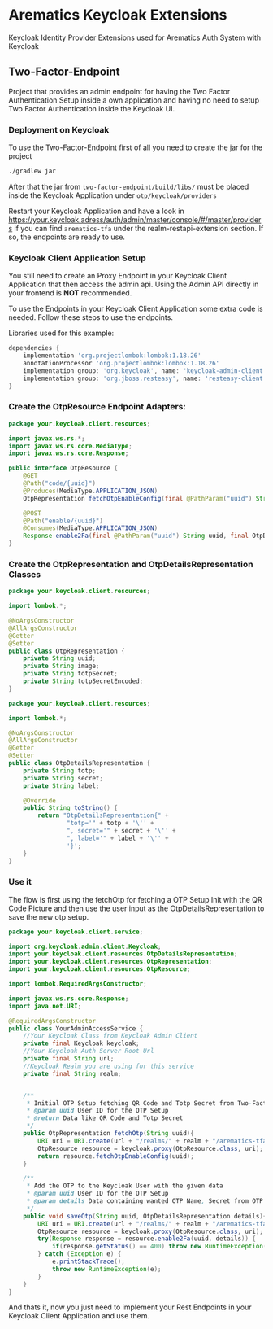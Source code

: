 # Arematics Keycloak Extensions

Keycloak Identity Provider Extensions used for Arematics Auth System with Keycloak

## Two-Factor-Endpoint

Project that provides an admin endpoint for having the Two Factor Authentication Setup inside a own application and
having no need to setup Two Factor Authentication inside the Keycloak UI.

### Deployment on Keycloak
To use the Two-Factor-Endpoint first of all you need to create the jar for the project

```bash
./gradlew jar
```

After that the jar from `two-factor-endpoint/build/libs/` must be placed inside the Keycloak Application under `otp/keycloak/providers`

Restart your Keycloak Application and have a look in https://your.keycloak.adress/auth/admin/master/console/#/master/providers if you can find `arematics-tfa` under the realm-restapi-extension section. If so, the endpoints are ready to use.

### Keycloak Client Application Setup
You still need to create an Proxy Endpoint in your Keycloak Client Application that then access the admin api. Using the
Admin API directly in your frontend is **NOT** recommended.

To use the Endpoints in your Keycloak Client Application some extra code is needed.
Follow these steps to use the endpoints.

Libraries used for this example:

```groovy
dependencies {
    implementation 'org.projectlombok:lombok:1.18.26'
    annotationProcessor 'org.projectlombok:lombok:1.18.26'
    implementation group: 'org.keycloak', name: 'keycloak-admin-client', version: '20.0.3'
    implementation group: 'org.jboss.resteasy', name: 'resteasy-client', version: '5.0.2.Final'
}
```

### Create the OtpResource Endpoint Adapters:

```java
package your.keycloak.client.resources;

import javax.ws.rs.*;
import javax.ws.rs.core.MediaType;
import javax.ws.rs.core.Response;

public interface OtpResource {
    @GET
    @Path("code/{uuid}")
    @Produces(MediaType.APPLICATION_JSON)
    OtpRepresentation fetchOtpEnableConfig(final @PathParam("uuid") String uuid);

    @POST
    @Path("enable/{uuid}")
    @Consumes(MediaType.APPLICATION_JSON)
    Response enable2Fa(final @PathParam("uuid") String uuid, final OtpDetailsRepresentation optDetails);
}
```

### Create the OtpRepresentation and OtpDetailsRepresentation Classes

```java
package your.keycloak.client.resources;

import lombok.*;

@NoArgsConstructor
@AllArgsConstructor
@Getter
@Setter
public class OtpRepresentation {
    private String uuid;
    private String image;
    private String totpSecret;
    private String totpSecretEncoded;
}
```

```java
package your.keycloak.client.resources;

import lombok.*;

@NoArgsConstructor
@AllArgsConstructor
@Getter
@Setter
public class OtpDetailsRepresentation {
    private String totp;
    private String secret;
    private String label;

    @Override
    public String toString() {
        return "OtpDetailsRepresentation{" +
                "totp='" + totp + '\'' +
                ", secret='" + secret + '\'' +
                ", label='" + label + '\'' +
                '}';
    }
}
```

### Use it

The flow is first using the fetchOtp for fetching a OTP Setup Init with the QR Code Picture and then use the user input
as the OtpDetailsRepresentation to save the new otp setup.

```java
package your.keycloak.client.service;

import org.keycloak.admin.client.Keycloak;
import your.keycloak.client.resources.OtpDetailsRepresentation;
import your.keycloak.client.resources.OtpRepresentation;
import your.keycloak.client.resources.OtpResource;

import lombok.RequiredArgsConstructor;

import javax.ws.rs.core.Response;
import java.net.URI;

@RequiredArgsConstructor
public class YourAdminAccessService {
    //Your Keycloak Class from Keycloak Admin Client
    private final Keycloak keycloak;
    //Your Keycloak Auth Server Root Url
    private final String url;
    //Keycloak Realm you are using for this service
    private final String realm;


    /**
     * Initial OTP Setup fetching QR Code and Totp Secret from Two-Factor-Endpoint Library
     * @param uuid User ID for the OTP Setup
     * @return Data like QR Code and Totp Secret
     */
    public OtpRepresentation fetchOtp(String uuid){
        URI uri = URI.create(url + "/realms/" + realm + "/arematics-tfa/");
        OtpResource resource = keycloak.proxy(OtpResource.class, uri);
        return resource.fetchOtpEnableConfig(uuid);
    }

    /**
     * Add the OTP to the Keycloak User with the given data
     * @param uuid User ID for the OTP Setup
     * @param details Data containing wanted OTP Name, Secret from OTP App and Totp Secret
     */
    public void saveOtp(String uuid, OtpDetailsRepresentation details){
        URI uri = URI.create(url + "/realms/" + realm + "/arematics-tfa/");
        OtpResource resource = keycloak.proxy(OtpResource.class, uri);
        try(Response response = resource.enable2Fa(uuid, details)) {
            if(response.getStatus() == 400) throw new RuntimeException("Setup failed");
        } catch (Exception e) {
            e.printStackTrace();
            throw new RuntimeException(e);
        }
    }
}
```

And thats it, now you just need to implement your Rest Endpoints in your Keycloak Client Application and use them.
